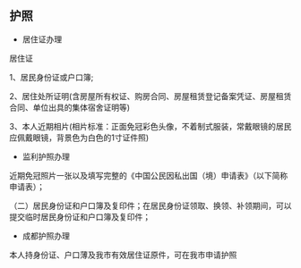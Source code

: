 ## 护照

* 居住证办理

居住证

1、居民身份证或户口簿;

2、居住处所证明(含房屋所有权证、购房合同、房屋租赁登记备案凭证、房屋租赁合同、单位出具的集体宿舍证明等)

3、本人近期相片(相片标准：正面免冠彩色头像，不着制式服装，常戴眼镜的居民应佩戴眼镜，背景色为白色的1寸证件照)

* 监利护照办理

近期免冠照片一张以及填写完整的《中国公民因私出国（境）申请表》（以下简称申请表）；

（二）居民身份证和户口簿及复印件；在居民身份证领取、换领、补领期间，可以提交临时居民身份证和户口簿及复印件；

* 成都护照办理

本人持身份证、户口薄及我市有效居住证原件，可在我市申请护照